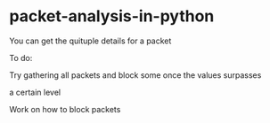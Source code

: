 # packet-analysis-in-python

You can get the quituple details for a packet

To do:

Try gathering all packets and block some once the values surpasses

a certain level

Work on how to block packets
